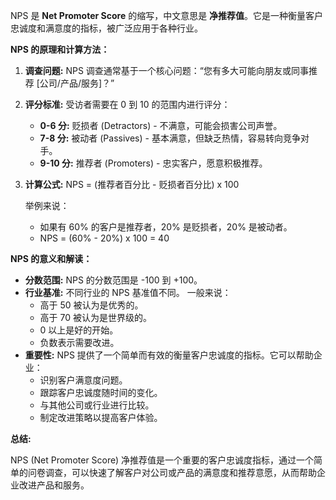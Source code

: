 NPS 是 **Net Promoter Score** 的缩写，中文意思是 **净推荐值**。它是一种衡量客户忠诚度和满意度的指标，被广泛应用于各种行业。

**NPS 的原理和计算方法：**

1. **调查问题:** NPS 调查通常基于一个核心问题：“您有多大可能向朋友或同事推荐 [公司/产品/服务]？”

2. **评分标准:** 受访者需要在 0 到 10 的范围内进行评分：
   * **0-6 分:** 贬损者 (Detractors) -  不满意，可能会损害公司声誉。
   * **7-8 分:** 被动者 (Passives) -  基本满意，但缺乏热情，容易转向竞争对手。
   * **9-10 分:** 推荐者 (Promoters) -  忠实客户，愿意积极推荐。

3. **计算公式:**  NPS = (推荐者百分比 - 贬损者百分比) x 100

   举例来说：
   * 如果有 60% 的客户是推荐者，20% 是贬损者，20% 是被动者。
   * NPS = (60% - 20%) x 100 = 40

**NPS 的意义和解读：**

* **分数范围:** NPS 的分数范围是 -100 到 +100。
* **行业基准:**  不同行业的 NPS 基准值不同。  一般来说：
    *  高于 50 被认为是优秀的。
    *  高于 70 被认为是世界级的。
    *  0 以上是好的开始。
    *  负数表示需要改进。
* **重要性:** NPS 提供了一个简单而有效的衡量客户忠诚度的指标。它可以帮助企业：
    *  识别客户满意度问题。
    *  跟踪客户忠诚度随时间的变化。
    *  与其他公司或行业进行比较。
    *  制定改进策略以提高客户体验。

**总结:**

NPS (Net Promoter Score) 净推荐值是一个重要的客户忠诚度指标，通过一个简单的问卷调查，可以快速了解客户对公司或产品的满意度和推荐意愿，从而帮助企业改进产品和服务。
